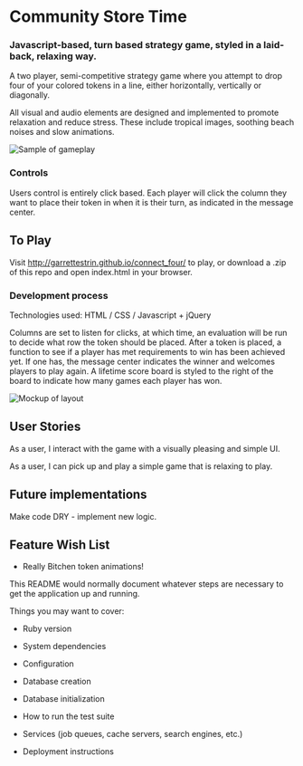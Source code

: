 # Community Store Time

### Javascript-based, turn based strategy game, styled in a laid-back, relaxing way.

A two player, semi-competitive strategy game where you attempt to drop four of your colored tokens in a line, either horizontally, vertically or diagonally.  

All visual and audio elements are designed and implemented to promote relaxation and reduce stress.  These include tropical images, soothing beach noises and slow animations.

![Sample of gameplay](./sample_image.png)

### Controls

Users control is entirely click based.  Each player will click the column they want to place their token in when it is their turn, as indicated in the message center.

## To Play

Visit http://garrettestrin.github.io/connect_four/ to play, or download a .zip of this repo and open index.html in your browser.

### Development process

Technologies used: HTML / CSS / Javascript + jQuery

Columns are set to listen for clicks, at which time, an evaluation will be run to decide what row the token should be placed.  After a token is placed, a function to see if a player has met requirements to win has been achieved yet.  If one has, the message center indicates the winner and welcomes players to play again.  A lifetime score board is styled to the right of the board to indicate how many games each player has won.

![Mockup of layout](./sample_image2.png)

## User Stories

As a user, I interact with the game with a visually pleasing and simple UI.

As a user, I can pick up and play a simple game that is relaxing to play.

## Future implementations

Make code DRY - implement new logic.

## Feature Wish List

* Really Bitchen token animations!

This README would normally document whatever steps are necessary to get the
application up and running.

Things you may want to cover:

* Ruby version

* System dependencies

* Configuration

* Database creation

* Database initialization

* How to run the test suite

* Services (job queues, cache servers, search engines, etc.)

* Deployment instructions
